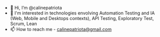 - 👋 Hi, I’m @calinepatriota
- 👀 I'm interested in technologies envolving Automation Testing and IA (Web, Mobile and Desktops contexts), API Testing, Exploratory Test, Scrum, Lean
- 📫 How to reach me - calinepatriota@gmail.com
<!---
calinepatriota/calinepatriota is a ✨ special ✨ repository because its `README.md` (this file) appears on your GitHub profile.
You can click the Preview link to take a look at your changes.
--->
